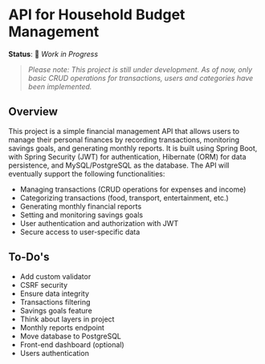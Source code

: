 # API for Household Budget Management

**Status**: 🚧 *Work in Progress*  
> *Please note: This project is still under development. As of now, only basic CRUD operations for transactions, users and categories have been implemented.*




## Overview
This project is a simple financial management API that allows users to manage their personal finances by recording transactions, monitoring savings goals, and generating monthly reports. It is built using Spring Boot, with Spring Security (JWT) for authentication, Hibernate (ORM) for data persistence, and MySQL/PostgreSQL as the database. The API will eventually support the following functionalities:

* Managing transactions (CRUD operations for expenses and income)
* Categorizing transactions (food, transport, entertainment, etc.)
* Generating monthly financial reports
* Setting and monitoring savings goals
* User authentication and authorization with JWT
* Secure access to user-specific data


## To-Do's

* Add custom validator
* CSRF security
* Ensure data integrity
* Transactions filtering
* Savings goals feature
* Think about layers in project
* Monthly reports endpoint
* Move database to PostgreSQL
* Front-end dashboard (optional)
* Users authentication

